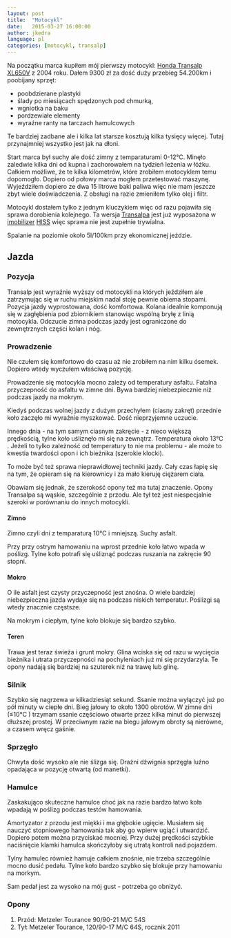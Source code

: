 ```yaml
---
layout: post
title:  "Motocykl"
date:   2015-03-27 16:00:00
author: jkedra
language: pl
categories: [motocykl, transalp]
---
```

Na początku marca kupiłem mój pierwszy motocykl:
[Honda Transalp XL650V][transalp] z 2004 roku.
Dałem 9300 zł za dość duży przebieg 54.200km i poobijany sprzęt:

* poobdzierane plastyki
* ślady po miesiącach spędzonych pod chmurką,
* wgniotka na baku
* pordzewiałe elementy
* wyraźne ranty na tarczach hamulcowych

Te bardziej zadbane ale i kilka lat starsze kosztują kilka tysięcy więcej.
Tutaj przynajmniej wszystko jest jak na dłoni.

Start marca był suchy ale dość zimny z temparaturami 0-12℃. Minęło zaledwie
kilka dni od kupna i zachorowałem na tydzień leżenia w łóżku.
Całkiem możliwe, że te kilka kilometrów, które zrobiłem motocyklem temu dopomogło.
Dopiero od połowy marca mogłem przetestować maszynę.
Wyjeździłem dopiero ze dwa 15 litrowe baki paliwa więc
nie mam jeszcze zbyt wiele doświadczenia.
Z obsługi na razie zmieniłem tylko olej i filtr.

Motocykl dostałem tylko z jednym kluczykiem więc od razu pojawiła się sprawa
dorobienia kolejnego. Ta wersja [Transalpa][transalp] jest już wyposażona
w [imobilizer][immob] [HISS][hiss] więc sprawa nie jest zupełnie trywialna.

Spalanie na poziomie około 5l/100km przy ekonomicznej jeździe.

## Jazda ##

### Pozycja ###
Transalp jest wyraźnie wyższy od motocykli na których jeździłem
ale zatrzymując się w ruchu miejskim nadal stoję pewnie obiema stopami.
Pozycja jazdy wyprostowana, dość komfortowa. Kolana idealnie
komponują się w zagłębienia pod zbiornikiem stanowiąc wspólną bryłę
z linią motocykla. Odczucie zimna podczas jazdy jest ograniczone
do zewnętrznych części kolan i nóg.


### Prowadzenie ###
Nie czułem się komfortowo do czasu aż nie zrobiłem na nim kilku
ósemek. Dopiero wtedy wyczułem właściwą pozycję.

Prowadzenie się motocykla mocno zależy od temperatury asfaltu.
Fatalna przyczepność do asfaltu w zimne dni. Bywa bardziej
niebezpiecznie niż podczas jazdy na mokrym.

Kiedyś podczas wolnej jazdy z dużym przechyłem (ciasny zakręt)
przednie koło zaczęło mi wyraźnie myszkować. Dość nieprzyjemne uczucie.

Innego dnia - na tym samym ciasnym zakręcie - z nieco większą prędkością,
tylne koło uśliznęło mi się na zewnątrz. Temperatura około 13℃ .
Jeżeli to tylko zależność od temperatury to nie ma problemu -
ale może to kwestia twardości opon i ich bieżnika (szerokie klocki).

To może być też sprawa nieprawidłowej techniki jazdy. Cały czas
łapię się na tym, że opieram się na kierownicy i za mało kieruję
ciężarem ciała.

Obawiam się jednak, że szerokość opony też ma tutaj znaczenie.
Opony Transalpa są wąskie, szczególnie z przodu. Ale tył też jest
niespecjalnie szeroki w porównaniu do innych motocykli.

#### Zimno #####
Zimno czyli dni z temparaturą 10℃  i mniejszą. Suchy asfalt.

Przy przy ostrym hamowaniu na wprost przednie koło łatwo wpada w poślizg.
Tylne koło potrafi się uśliznąć podczas ruszania na zakręcie 90 stopni.

#### Mokro ####
O ile asfalt jest czysty przyczepność jest znośna. O wiele bardziej
niebezpieczna jazda wydaje się na podczas niskich temperatur.
Poślizgi są wtedy znacznie częstsze.

Na mokrym i ciepłym, tylne koło blokuje się bardzo szybko.

#### Teren ####
Trawa jest teraz świeża i grunt mokry. Glina wciska się od razu
w wycięcia bieżnika i utrata przyczepności na pochyleniach
już mi się przydarzyla. Te opony nadają się bardziej na szuterek
niż na trawę lub glinę.

### Silnik ###
Szybko się nagrzewa w kilkadziesiąt sekund. Ssanie można wyłączyć
już po pół minuty w ciepłe dni. Bieg jałowy to około 1300 obrotów.
W zimne dni (≤10℃ ) trzymam ssanie częściowo otwarte przez kilka minut
do pierwszej dłuższej prostej. W przeciwnym razie na biegu jałowym
obroty są nierówne, a czasem wręcz gaśnie.

### Sprzęgło ###
Chwyta dość wysoko ale nie ślizga się. Drażni dźwignia sprzęgła
luźno opadająca w pozycję otwartą (od manetki).

### Hamulce ###
Zaskakująco skuteczne hamulce choć jak na razie bardzo łatwo
koła wpadają w poślizg podczas testów hamowania.

Amortyzator z przodu jest miękki i ma głębokie ugięcie.
Musiałem się nauczyć stopniowego hamowania
tak aby go wpierw ugiąć i utwardzić. Dopiero potem można
przyciskać mocniej. Przy dużej prędkości szybkie naciśnięcie
klamki hamulca skończyłoby się utratą kontroli nad pojazdem.

Tylny hamulec również hamuje całkiem znośnie, nie trzeba
szczególnie mocno dusić pedału. Tylne koło bardzo szybko się 
blokuje przy hamowaniu na morkym.

Sam pedał jest za wysoko na mój gust - potrzeba go obniżyć.

### Opony ###

1. Przód: Metzeler Tourance 90/90-21 M/C 54S
2. Tył: Metzeler Tourance, 120/90-17 M/C 64S, rocznik 2011

[transalp]:  http://pl.wikipedia.org/wiki/Honda_Transalp#Honda_XL650V_Transalp "XL650V Transalp"
[hiss]:      https://www.youtube.com/watch?v=db0ee6u7CjQ "Honda Ignition Security System"
[immob]:       http://pl.wikipedia.org/wiki/Immobilizer
[textile]:     http://redcloth.org/textile

